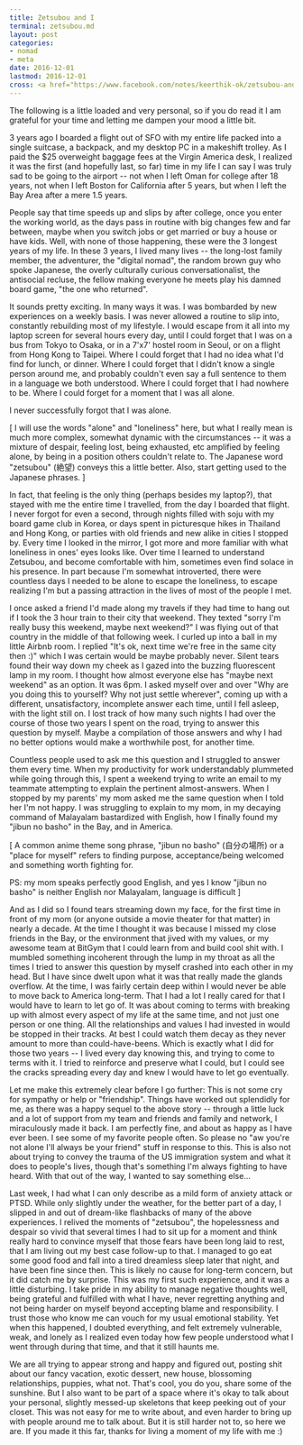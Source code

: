 ```yaml
---
title: Zetsubou and I
terminal: zetsubou.md
layout: post
categories:
- nomad
- meta
date: 2016-12-01
lastmod: 2016-12-01
cross: <a href="https://www.facebook.com/notes/keerthik-ok/zetsubou-and-i/10154692145293503">on Facebook</a>
---
```


The following is a little loaded and very personal, so if you do read it I am grateful for your time and letting me dampen your mood a little bit.

3 years ago I boarded a flight out of SFO with my entire life packed into a single suitcase, a backpack, and my desktop PC in a makeshift trolley. As I paid the $25 overweight baggage fees at the Virgin America desk, I realized it was the first (and hopefully last, so far) time in my life I can say I was truly sad to be going to the airport -- not when I left Oman for college after 18 years, not when I left Boston for California after 5 years, but when I left the Bay Area after a mere 1.5 years.

People say that time speeds up and slips by after college, once you enter the working world, as the days pass in routine with big changes few and far between, maybe when you switch jobs or get married or buy a house or have kids. Well, with none of those happening, these were the 3 longest years of my life. In these 3 years, I lived many lives -- the long-lost family member, the adventurer, the "digital nomad", the random brown guy who spoke Japanese, the overly culturally curious conversationalist, the antisocial recluse, the fellow making everyone he meets play his damned board game, "the one who returned".

It sounds pretty exciting. In many ways it was. I was bombarded by new experiences on a weekly basis. I was never allowed a routine to slip into, constantly rebuilding most of my lifestyle. I would escape from it all into my laptop screen for several hours every day, until I could forget that I was on a bus from Tokyo to Osaka, or in a 7'x7' hostel room in Seoul, or on a flight from Hong Kong to Taipei. Where I could forget that I had no idea what I'd find for lunch, or dinner. Where I could forget that I didn't know a single person around me, and probably couldn't even say a full sentence to them in a language we both understood. Where I could forget that I had nowhere to be. Where I could forget for a moment that I was all alone.

I never successfully forgot that I was alone.

[ I will use the words "alone" and "loneliness" here, but what I really mean is much more complex, somewhat dynamic with the circumstances -- it was a mixture of despair, feeling lost, being exhausted, etc amplified by feeling alone, by being in a position others couldn't relate to. The Japanese word "zetsubou" (絶望) conveys this a little better. Also, start getting used to the Japanese phrases. ]

In fact, that feeling is the only thing (perhaps besides my laptop?), that stayed with me the entire time I travelled, from the day I boarded that flight. I never forgot for even a second, through nights filled with soju with my board game club in Korea, or days spent in picturesque hikes in Thailand and Hong Kong, or parties with old friends and new alike in cities I stopped by. Every time I looked in the mirror, I got more and more familiar with what loneliness in ones' eyes looks like. Over time I learned to understand Zetsubou, and become comfortable with him, sometimes even find solace in his presence. In part because I'm somewhat introverted, there were countless days I needed to be alone to escape the loneliness, to escape realizing I'm but a passing attraction in the lives of most of the people I met. 

I once asked a friend I'd made along my travels if they had time to hang out if I took the 3 hour train to their city that weekend. They texted "sorry I'm really busy this weekend, maybe next weekend?" I was flying out of that country in the middle of that following week. I curled up into a ball in my little Airbnb room. I replied "It's ok, next time we're free in the same city then :)" which I was certain would be maybe probably never. Silent tears found their way down my cheek as I gazed into the buzzing fluorescent lamp in my room. I thought how almost everyone else has "maybe next weekend" as an option. It was 6pm. I asked myself over and over "Why are you doing this to yourself? Why not just settle wherever", coming up with a different, unsatisfactory, incomplete answer each time, until I fell asleep, with the light still on. I lost track of how many such nights I had over the course of those two years I spent on the road, trying to answer this question by myself. Maybe a compilation of those answers and why I had no better options would make a worthwhile post, for another time.

Countless people used to ask me this question and I struggled to answer them every time. When my productivity for work understandably plummeted while going through this, I spent a weekend trying to write an email to my teammate attempting to explain the pertinent almost-answers. When I stopped by my parents' my mom asked me the same question when I told her I'm not happy. I was struggling to explain to my mom, in my decaying command of Malayalam bastardized with English, how I finally found my "jibun no basho" in the Bay, and in America.

[ A common anime theme song phrase, "jibun no basho" (自分の場所) or a "place for myself" refers to finding purpose, acceptance/being welcomed and something worth fighting for. 

PS: my mom speaks perfectly good English, and yes I know "jibun no basho" is neither English nor Malayalam, language is difficult ]

And as I did so I found tears streaming down my face, for the first time in front of my mom (or anyone outside a movie theater for that matter) in nearly a decade. At the time I thought it was because I missed my close friends in the Bay, or the environment that jived with my values, or my awesome team at BitGym that I could learn from and build cool shit with. I mumbled something incoherent through the lump in my throat as all the times I tried to answer this question by myself crashed into each other in my head. But I have since dwelt upon what it was that really made the glands overflow. At the time, I was fairly certain deep within I would never be able to move back to America long-term. That I had a lot I really cared for that I would have to learn to let go of. It was about coming to terms with breaking up with almost every aspect of my life at the same time, and not just one person or one thing. All the relationships and values I had invested in would be stopped in their tracks. At best I could watch them decay as they never amount to more than could-have-beens. Which is exactly what I did for those two years -- I lived every day knowing this, and trying to come to terms with it. I tried to reinforce and preserve what I could, but I could see the cracks spreading every day and knew I would have to let go eventually.

Let me make this extremely clear before I go further: This is not some cry for sympathy or help or "friendship". Things have worked out splendidly for me, as there was a happy sequel to the above story -- through a little luck and a lot of support from my team and friends and family and network, I miraculously made it back. I am perfectly fine, and about as happy as I have ever been. I see some of my favorite people often. So please no "aw you're not alone I'll always be your friend" stuff in response to this. This is also not about trying to convey the trauma of the US immigration system and what it does to people's lives, though that's something I'm always fighting to have heard. With that out of the way, I wanted to say something else...

Last week, I had what I can only describe as a mild form of anxiety attack or PTSD. While only slightly under the weather, for the better part of a day, I slipped in and out of dream-like flashbacks of many of the above experiences. I relived the moments of "zetsubou", the hopelessness and despair so vivid that several times I had to sit up for a moment and think really hard to convince myself that those fears have been long laid to rest, that I am living out my best case follow-up to that. I managed to go eat some good food and fall into a tired dreamless sleep later that night, and have been fine since then. This is likely no cause for long-term concern, but it did catch me by surprise. This was my first such experience, and it was a little disturbing. I take pride in my ability to manage negative thoughts well, being grateful and fulfilled with what I have, never regretting anything and not being harder on myself beyond accepting blame and responsibility. I trust those who know me can vouch for my usual emotional stability. Yet when this happened, I doubted everything, and felt extremely vulnerable, weak, and lonely as I realized even today how few people understood what I went through during that time, and that it still haunts me.

We are all trying to appear strong and happy and figured out, posting shit about our fancy vacation, exotic dessert, new house, blossoming relationships, puppies, what not. That's cool, you do you, share some of the sunshine. But I also want to be part of a space where it's okay to talk about your personal, slightly messed-up skeletons that keep peeking out of your closet. This was not easy for me to write about, and even harder to bring up with people around me to talk about. But it is still harder not to, so here we are. If you made it this far, thanks for living a moment of my life with me :)